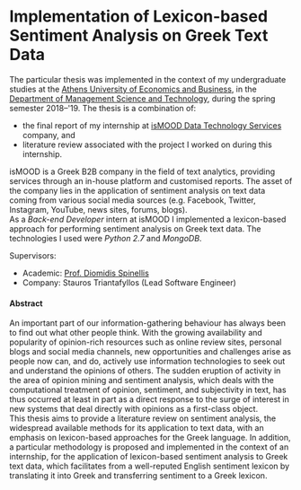 # Implementation of Lexicon-based Sentiment Analysis on Greek Text Data

The particular thesis was implemented in the context of my undergraduate studies
at the [Athens University of Economics and Business](https://www.aueb.gr/en),
in the [Department of Management Science and Technology](https://www.dept.aueb.gr/en/dmst),
during the spring semester 2018&ndash;'19. The thesis is a combination of:
- the final report of my internship at [isMOOD Data Technology Services](https://www.ismood.com/) company, and
- literature review associated with the project I worked on during this internship.

isMOOD is a Greek B2B company in the field of text analytics,
providing services through an in-house platform and customised reports.
The asset of the company lies in the application of sentiment analysis
on text data coming from various social media sources
(e.g. Facebook, Twitter, Instagram, YouTube, news sites, forums, blogs). \
As a *Back-end Developer* intern at isMOOD I implemented a lexicon-based approach
for performing sentiment analysis on Greek text data.
The technologies I used were *Python 2.7* and *MongoDB*.

Supervisors:
- Academic: [Prof. Diomidis Spinellis](https://www2.dmst.aueb.gr/dds/index.en.html)
- Company: Stauros Triantafyllos (Lead Software Engineer)

#### Abstract
An important part of our information-gathering behaviour has always been to find out
what other people think. With the growing availability and popularity of opinion-rich
resources such as online review sites, personal blogs and social media channels, new
opportunities and challenges arise as people now can, and do, actively use information
technologies to seek out and understand the opinions of others. The sudden eruption
of activity in the area of opinion mining and sentiment analysis, which deals with the
computational treatment of opinion, sentiment, and subjectivity in text, has thus occurred
at least in part as a direct response to the surge of interest in new systems that deal directly
with opinions as a first-class object. \
This thesis aims to provide a literature review on sentiment analysis, the widespread
available methods for its application to text data, with an emphasis on lexicon-based
approaches for the Greek language. In addition, a particular methodology is proposed and
implemented in the context of an internship, for the application of lexicon-based sentiment
analysis to Greek text data, which facilitates from a well-reputed English sentiment lexicon
by translating it into Greek and transferring sentiment to a Greek lexicon.
